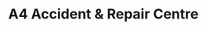 ---
title: "A4 Accident & Repair Centre"
url: /ballygawley/a4-accident-and-repair-centre/
shop: car repair
---